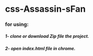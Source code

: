 # css-Assassin-sFan
<h3>for using:</h3>
<h5>1- clone or download Zip file the project.</h5>
<h5>2- open index.html file in chrome.</h5>
